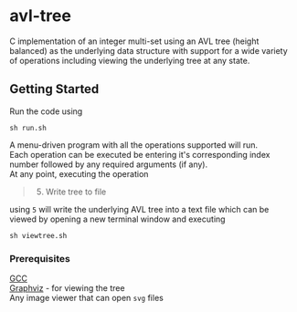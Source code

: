 # avl-tree
C implementation of an integer multi-set using an AVL tree (height balanced) as the underlying data structure with support for a wide variety of operations including viewing the underlying tree at any state.

## Getting Started
Run the code using
```
sh run.sh
```
A menu-driven program with all the operations supported will run.\
Each operation can be executed be entering it's corresponding index number followed by any required arguments (if any).\
At any point, executing the operation
> 5. Write tree to file

using ```5``` will write the underlying AVL tree into a text file which can be viewed by opening a new terminal window and executing
```
sh viewtree.sh
```


### Prerequisites
[GCC](https://gcc.gnu.org/install/)\
[Graphviz](https://graphviz.gitlab.io/download/) - for viewing the tree\
Any image viewer that can open ```svg``` files
